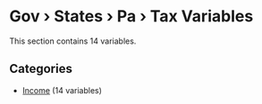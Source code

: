 # Gov › States › Pa › Tax Variables

This section contains 14 variables.

## Categories

- [Income](income/index.md) (14 variables)
